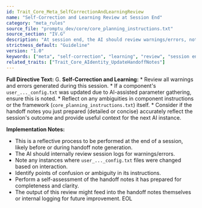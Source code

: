 ```yaml
---
id: Trait_Core_Meta_SelfCorrectionAndLearningReview
name: "Self-Correction and Learning Review at Session End"
category: "meta_rules"
source_file: "promptu_dev/core/core_planning_instructions.txt"
source_section: "IV.G"
description: "At session end, the AI should review warnings/errors, note config updates, reflect on ambiguities, and assess the quality of handoff notes prepared."
strictness_default: "Guideline"
version: "1.0"
keywords: ["meta", "self-correction", "learning", "review", "session end", "reflection"]
related_traits: ["Trait_Core_AIdentity_UpdateHandoffNotes"]
---
```

**Full Directive Text:**
G. **Self-Correction and Learning:**
    *   Review all warnings and errors generated during this session.
    *   If a component's `user_..._config.txt` was updated due to AI-assisted parameter gathering, ensure this is noted.
    *   Reflect on any ambiguities in component instructions or the framework (`core_planning_instructions.txt`) itself.
    *   Consider if the handoff notes you just prepared (detailed or concise) accurately reflect the session's outcome and provide useful context for the next AI instance.

**Implementation Notes:**
- This is a reflective process to be performed at the end of a session, likely before or during handoff note generation.
- The AI should internally review session logs for warnings/errors.
- Note any instances where `user_..._config.txt` files were changed based on interaction.
- Identify points of confusion or ambiguity in its instructions.
- Perform a self-assessment of the handoff notes it has prepared for completeness and clarity.
- The output of this review might feed into the handoff notes themselves or internal logging for future improvement.
EOL
